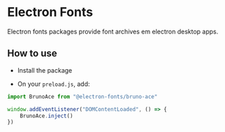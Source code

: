 # Electron Fonts

Electron fonts packages provide font archives em electron desktop apps.

## How to use

* Install the package

* On your `preload.js`, add:

```ts
import BrunoAce from "@electron-fonts/bruno-ace"

window.addEventListener("DOMContentLoaded", () => {
    BrunoAce.inject()
})
```